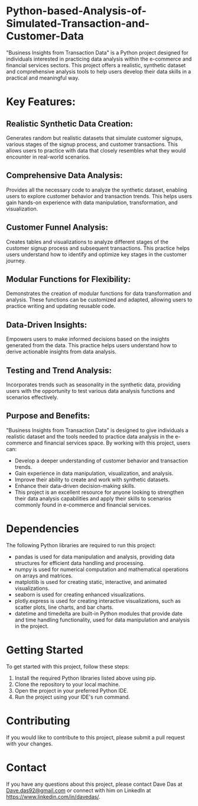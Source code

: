 # Python-based-Analysis-of-Simulated-Transaction-and-Customer-Data

"Business Insights from Transaction Data" is a Python project designed for individuals interested in practicing data analysis within the e-commerce and financial services sectors. This project offers a realistic, synthetic dataset and comprehensive analysis tools to help users develop their data skills in a practical and meaningful way.

# Key Features:

## Realistic Synthetic Data Creation:
Generates random but realistic datasets that simulate customer signups, various stages of the signup process, and customer transactions. This allows users to practice with data that closely resembles what they would encounter in real-world scenarios.

## Comprehensive Data Analysis:
Provides all the necessary code to analyze the synthetic dataset, enabling users to explore customer behavior and transaction trends. This helps users gain hands-on experience with data manipulation, transformation, and visualization.

## Customer Funnel Analysis:
Creates tables and visualizations to analyze different stages of the customer signup process and subsequent transactions. This practice helps users understand how to identify and optimize key stages in the customer journey.

## Modular Functions for Flexibility:
Demonstrates the creation of modular functions for data transformation and analysis. These functions can be customized and adapted, allowing users to practice writing and updating reusable code.

## Data-Driven Insights:
Empowers users to make informed decisions based on the insights generated from the data. This practice helps users understand how to derive actionable insights from data analysis.

## Testing and Trend Analysis:
Incorporates trends such as seasonality in the synthetic data, providing users with the opportunity to test various data analysis functions and scenarios effectively.

## Purpose and Benefits:

"Business Insights from Transaction Data" is designed to give individuals a realistic dataset and the tools needed to practice data analysis in the e-commerce and financial services space. By working with this project, users can:

- Develop a deeper understanding of customer behavior and transaction trends.
- Gain experience in data manipulation, visualization, and analysis.
- Improve their ability to create and work with synthetic datasets.
- Enhance their data-driven decision-making skills.
- This project is an excellent resource for anyone looking to strengthen their data analysis capabilities and apply their skills to scenarios commonly found in e-commerce and financial services.

# Dependencies

The following Python libraries are required to run this project:

- pandas is used for data manipulation and analysis, providing data structures for efficient data handling and processing.
- numpy is used for numerical computation and mathematical operations on arrays and matrices.
- matplotlib is used for creating static, interactive, and animated visualizations.
- seaborn is used for creating enhanced visualizations.
- plotly.express is used for creating interactive visualizations, such as scatter plots, line charts, and bar charts.
- datetime and timedelta are built-in Python modules that provide date and time handling functionality, used for data manipulation and analysis in the project.

# Getting Started

To get started with this project, follow these steps:

1. Install the required Python libraries listed above using pip.
2. Clone the repository to your local machine.
3. Open the project in your preferred Python IDE.
4. Run the project using your IDE's run command.

# Contributing

If you would like to contribute to this project, please submit a pull request with your changes.

# Contact

If you have any questions about this project, please contact Dave Das at Dave.das92@gmail.com or connect with him on LinkedIn at https://www.linkedin.com/in/davedas/.
